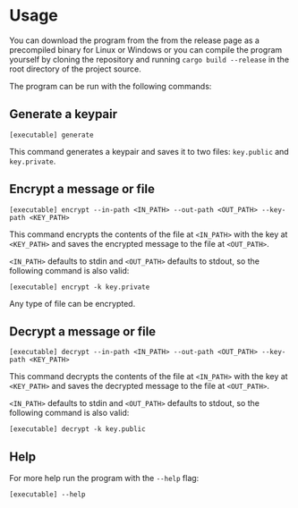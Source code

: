 # Usage

You can download the program from the from the release page as a precompiled binary for Linux or Windows or you can compile the program yourself by cloning the repository and running `cargo build --release` in the root directory of the project source.

The program can be run with the following commands:

## Generate a keypair
```
[executable] generate
```
This command generates a keypair and saves it to two files: `key.public` and `key.private`. 

## Encrypt a message or file
```
[executable] encrypt --in-path <IN_PATH> --out-path <OUT_PATH> --key-path <KEY_PATH>
```
This command encrypts the contents of the file at `<IN_PATH>` with the key at `<KEY_PATH>` and saves the encrypted message to the file at `<OUT_PATH>`.

`<IN_PATH>` defaults to stdin and `<OUT_PATH>` defaults to stdout, so the following command is also valid:
```
[executable] encrypt -k key.private 
```

Any type of file can be encrypted.

## Decrypt a message or file
```
[executable] decrypt --in-path <IN_PATH> --out-path <OUT_PATH> --key-path <KEY_PATH>
```
This command decrypts the contents of the file at `<IN_PATH>` with the key at `<KEY_PATH>` and saves the decrypted message to the file at `<OUT_PATH>`.

`<IN_PATH>` defaults to stdin and `<OUT_PATH>` defaults to stdout, so the following command is also valid:
```
[executable] decrypt -k key.public
```

## Help

For more help run the program with the `--help` flag:
```
[executable] --help
```
